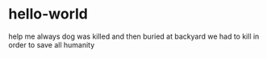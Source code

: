 # hello-world
help me always
dog was killed and then buried at backyard
we had to kill in order to save all humanity
